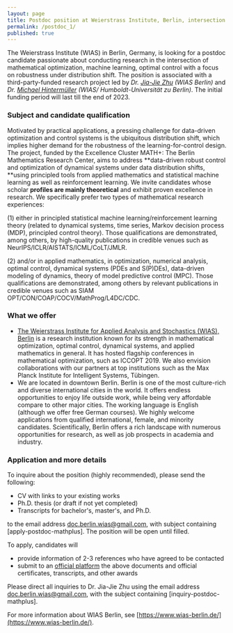 ```yaml
---
layout: page
title: Postdoc position at Weierstrass Institute, Berlin, intersection of mathematical optimization, machine learning, optimal control
permalink: /postdoc_1/
published: true
---
```


The Weierstrass Institute (WIAS) in Berlin, Germany, is looking for a postdoc candidate passionate about conducting research in the intersection of mathematical optimization, machine learning, optimal control
with a focus on robustness under distribution shift. The position is associated with a third-party-funded research project led by *Dr. [Jia-Jie Zhu](https://jj-zhu.github.io/) (WIAS Berlin)* and *Dr. [Michael Hintermüller](https://www.wias-berlin.de/people/hintermueller/) (WIAS/ Humboldt-Universität zu Berlin)*. The initial funding period will last till the end of 2023.


### Subject and candidate qualification

Motivated by practical applications, a pressing challenge for data-driven optimization and control systems is the ubiquitous distribution shift, which implies higher demand for the robustness of the learning-for-control design. The project, funded by the Excellence Cluster MATH+: The Berlin Mathematics Research Center, aims to address **data-driven robust control and optimization of dynamical systems under data distribution shifts, **using principled tools from applied mathematics and statistical machine learning as well as reinforcement learning. We invite candidates whose scholar **profiles are mainly theoretical** and exhibit proven excellence in research. We specifically prefer two types of mathematical research experiences:

(1) either in principled statistical machine learning/reinforcement learning theory (related to dynamical systems, time series, Markov decision process (MDP), principled control theory). Those qualifications are demonstrated, among others, by high-quality publications in credible venues such as NeurIPS/ICLR/AISTATS/ICML/CoLT/JMLR.

(2) and/or in applied mathematics, in optimization, numerical analysis, optimal control, dynamical systems (PDEs and S(P)DEs), data-driven modeling of dynamics, theory of model predictive control (MPC). Those qualifications are demonstrated, among others by relevant publications in credible venues such as SIAM OPT/CON/COAP/COCV/MathProg/L4DC/CDC.



### What we offer

- [The Weierstrass Institute for Applied Analysis and Stochastics (WIAS), Berlin](https://wias-berlin.de/) is a research institution known for its strength in mathematical optimization, optimal control, dynamical systems, and applied mathematics in general. It has hosted flagship conferences in mathematical optimization, such as ICCOPT 2019. We also envision collaborations with our partners at top institutions such as the Max Planck Institute for Intelligent Systems, Tübingen.
- We are located in downtown Berlin. Berlin is one of the most culture-rich and diverse international cities in the world. It offers endless opportunities to enjoy life outside work, while being very affordable compare to other major cities. The working language is English (although we offer free German courses). We highly welcome applications from qualified international, female, and minority candidates. Scientifically, Berlin offers a rich landscape with numerous opportunities for research, as well as job prospects in academia and industry.

### Application and more details

To inquire about the position (highly recommended), please send the following:

- CV with links to your existing works
- Ph.D. thesis (or draft if not yet completed)
- Transcripts for bachelor's, master's, and Ph.D.

to the email address [doc.berlin.wias@gmail.com](mailto:doc.berlin.wias@gmail.com), with subject containing [apply-postdoc-mathplus].
The position will be open until filled.

To apply, candidates will

- provide information of 2-3 references who have agreed to be contacted
- submit to an  [official platform](https://wias-berlin.softgarden.io/de/vacancies) the above documents and official certificates, transcripts, and other awards 

Please direct all inquiries to Dr. Jia-Jie Zhu using the email address [doc.berlin.wias@gmail.com](mailto:doc.berlin.wias@gmail.com), with the subject containing [inquiry-postdoc-mathplus].

For more information about WIAS Berlin, see [https://www.wias-berlin.de/](https://www.wias-berlin.de/).